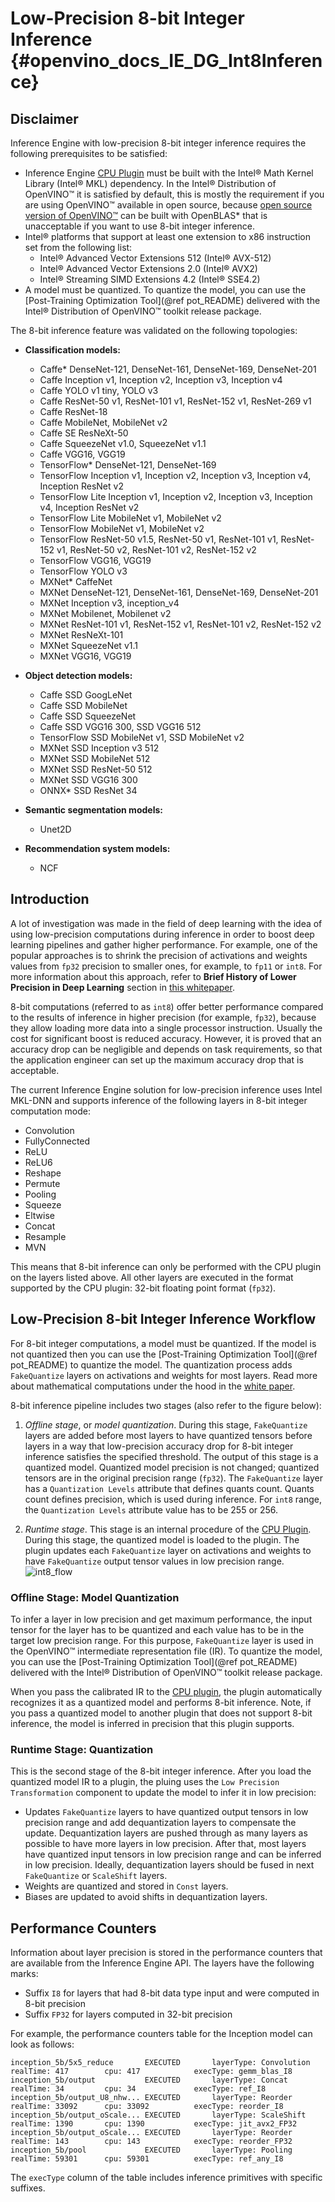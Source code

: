 # Low-Precision 8-bit Integer Inference {#openvino_docs_IE_DG_Int8Inference}

## Disclaimer

Inference Engine with low-precision 8-bit integer inference requires the following prerequisites to be satisfied:
- Inference Engine [CPU Plugin](supported_plugins/CPU.md) must be built with the Intel® Math Kernel Library (Intel® MKL) dependency. In the Intel® Distribution of OpenVINO™ it is 
  satisfied by default, this is mostly the requirement if you are using OpenVINO™ available in open source, because [open source version of OpenVINO™](https://github.com/openvinotoolkit/openvino) can be built with OpenBLAS* that is unacceptable if you want to use 8-bit integer inference.
- Intel® platforms that support at least one extension to x86 instruction set from the following list:
  - Intel® Advanced Vector Extensions 512 (Intel® AVX-512)
  - Intel® Advanced Vector Extensions 2.0 (Intel® AVX2)
  - Intel® Streaming SIMD Extensions 4.2 (Intel® SSE4.2)
- A model must be quantized. To quantize the model, you can use the [Post-Training Optimization Tool](@ref pot_README) delivered with the Intel® Distribution of OpenVINO™ toolkit release package.

The 8-bit inference feature was validated on the following topologies:
* **Classification models:**
	* Caffe\* DenseNet-121, DenseNet-161, DenseNet-169, DenseNet-201
    * Caffe Inception v1, Inception v2, Inception v3, Inception v4
    * Caffe YOLO v1 tiny, YOLO v3
	* Caffe ResNet-50 v1, ResNet-101 v1, ResNet-152 v1, ResNet-269 v1
    * Caffe ResNet-18
	* Caffe MobileNet, MobileNet v2
    * Caffe SE ResNeXt-50
	* Caffe SqueezeNet v1.0, SqueezeNet v1.1
	* Caffe VGG16, VGG19
    * TensorFlow\* DenseNet-121, DenseNet-169
    * TensorFlow Inception v1, Inception v2, Inception v3, Inception v4, Inception ResNet v2
    * TensorFlow Lite Inception v1, Inception v2, Inception v3, Inception v4, Inception ResNet v2
    * TensorFlow Lite MobileNet v1, MobileNet v2
    * TensorFlow MobileNet v1, MobileNet v2
    * TensorFlow ResNet-50 v1.5, ResNet-50 v1, ResNet-101 v1, ResNet-152 v1, ResNet-50 v2, ResNet-101 v2, ResNet-152 v2
    * TensorFlow VGG16, VGG19
    * TensorFlow YOLO v3
    * MXNet\* CaffeNet
    * MXNet DenseNet-121, DenseNet-161, DenseNet-169, DenseNet-201
    * MXNet Inception v3,  inception_v4
    * MXNet Mobilenet, Mobilenet v2
    * MXNet ResNet-101 v1, ResNet-152 v1, ResNet-101 v2, ResNet-152 v2
    * MXNet ResNeXt-101
    * MXNet SqueezeNet v1.1
    * MXNet VGG16, VGG19
    

* **Object detection models:**
	* Caffe SSD GoogLeNet 
    * Caffe SSD MobileNet
    * Caffe SSD SqueezeNet
	* Caffe SSD VGG16 300, SSD VGG16 512
    * TensorFlow SSD MobileNet v1, SSD MobileNet v2
    * MXNet SSD Inception v3 512
    * MXNet SSD MobileNet 512
    * MXNet SSD ResNet-50 512
    * MXNet SSD VGG16 300
    * ONNX\* SSD ResNet 34

* **Semantic segmentation models:**
    * Unet2D

* **Recommendation system models:**
    * NCF

## Introduction

A lot of investigation was made in the field of deep learning with the idea of using low-precision computations during inference in order to boost deep learning pipelines and gather higher performance. For example, one of the popular approaches is to shrink the precision of activations and weights values from `fp32` precision to smaller ones, for example, to `fp11` or `int8`. For more information about this approach, refer to 
**Brief History of Lower Precision in Deep Learning** section in [this whitepaper](https://software.intel.com/en-us/articles/lower-numerical-precision-deep-learning-inference-and-training).

8-bit computations (referred to as `int8`) offer better performance compared to the results of inference in higher precision (for example, `fp32`), because they allow loading more data into a single processor instruction. Usually the cost for significant boost is reduced accuracy. However, it is proved that an accuracy drop can be negligible and depends on task requirements, so that the application engineer can set up the maximum accuracy drop that is acceptable.

The current Inference Engine solution for low-precision inference uses Intel MKL-DNN and supports inference of the following layers in 8-bit integer computation mode:
* Convolution
* FullyConnected
* ReLU
* ReLU6
* Reshape
* Permute
* Pooling
* Squeeze
* Eltwise
* Concat
* Resample
* MVN

This means that 8-bit inference can only be performed with the CPU plugin on the layers listed above. All other layers are executed in the format supported by the CPU plugin: 32-bit floating point format (`fp32`).

## Low-Precision 8-bit Integer Inference Workflow

For 8-bit integer computations, a model must be quantized. If the model is not quantized then you can use the [Post-Training Optimization Tool](@ref pot_README) to quantize the model. The quantization process adds `FakeQuantize` layers on activations and weights for most layers. Read more about mathematical computations under the hood in the [white paper](https://intel.github.io/mkl-dnn/ex_int8_simplenet.html).

8-bit inference pipeline includes two stages (also refer to the figure below):
1. *Offline stage*, or *model quantization*. During this stage, `FakeQuantize` layers are added before most layers to have quantized tensors before layers in a way that low-precision accuracy drop for 8-bit integer inference satisfies the specified threshold. The output of this stage is a quantized model. Quantized model precision is not changed; quantized tensors are in the original precision range (`fp32`). The `FakeQuantize` layer has a `Quantization Levels` attribute that defines quants count. Quants count defines precision, which is used during inference. For `int8` range, the `Quantization Levels` attribute value has to be 255 or 256.

2. *Runtime stage*. This stage is an internal procedure of the [CPU Plugin](supported_plugins/CPU.md). During this stage, the quantized model is loaded to the plugin. The plugin updates each `FakeQuantize` layer on activations and weights to have `FakeQuantize` output tensor values in low precision range. 
![int8_flow]

### Offline Stage: Model Quantization

To infer a layer in low precision and get maximum performance, the input tensor for the layer has to be quantized and each value has to be in the target low precision range. For this purpose, `FakeQuantize` layer is used in the OpenVINO™ intermediate representation file (IR). To quantize the model, you can use the [Post-Training Optimization Tool](@ref pot_README) delivered with the Intel® Distribution of OpenVINO™ toolkit release package.

When you pass the calibrated IR to the [CPU plugin](supported_plugins/CPU.md), the plugin automatically recognizes it as a quantized model and performs 8-bit inference. Note, if you pass a quantized model to another plugin that does not support 8-bit inference, the model is inferred in precision that this plugin supports.

### Runtime Stage: Quantization

This is the second stage of the 8-bit integer inference. After you load the quantized model IR to a plugin, the pluing uses the `Low Precision Transformation` component to update the model to infer it in low precision:
* Updates `FakeQuantize` layers to have quantized output tensors in low precision range and add dequantization layers to compensate the update. Dequantization layers are pushed through as many layers as possible to have more layers in low precision. After that, most layers have quantized input tensors in low precision range and can be inferred in low precision. Ideally, dequantization layers should be fused in next `FakeQuantize` or `ScaleShift` layers.
* Weights are quantized and stored in `Const` layers.
* Biases are updated to avoid shifts in dequantization layers.

## Performance Counters

Information about layer precision is stored in the performance counters that are
available from the Inference Engine API. The layers have the following marks:
* Suffix `I8` for layers that had 8-bit data type input and were computed in 8-bit precision
* Suffix `FP32` for layers computed in 32-bit precision

For example, the performance counters table for the Inception model can look as follows:

```
inception_5b/5x5_reduce       EXECUTED       layerType: Convolution        realTime: 417        cpu: 417            execType: gemm_blas_I8
inception_5b/output           EXECUTED       layerType: Concat             realTime: 34         cpu: 34             execType: ref_I8
inception_5b/output_U8_nhw... EXECUTED       layerType: Reorder            realTime: 33092      cpu: 33092          execType: reorder_I8
inception_5b/output_oScale... EXECUTED       layerType: ScaleShift         realTime: 1390       cpu: 1390           execType: jit_avx2_FP32
inception_5b/output_oScale... EXECUTED       layerType: Reorder            realTime: 143        cpu: 143            execType: reorder_FP32
inception_5b/pool             EXECUTED       layerType: Pooling            realTime: 59301      cpu: 59301          execType: ref_any_I8
```

The `execType` column of the table includes inference primitives with specific suffixes.

[int8_flow]: img/cpu_int8_flow.png